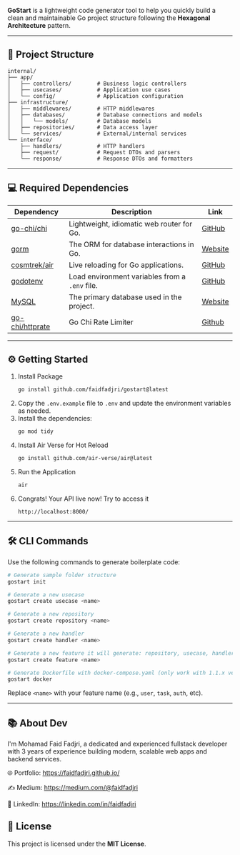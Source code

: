 
**GoStart** is a lightweight code generator tool to help you quickly build a clean and maintainable Go project structure following the **Hexagonal Architecture** pattern.

---

## 📁 Project Structure

```
internal/
├── app/
│   ├── controllers/        # Business logic controllers
│   ├── usecases/           # Application use cases
│   └── config/             # Application configuration
├── infrastructure/
│   ├── middlewares/        # HTTP middlewares
│   ├── databases/          # Database connections and models
│   │   └── models/         # Database models
│   ├── repositories/       # Data access layer
│   └── services/           # External/internal services
└── interface/
    ├── handlers/           # HTTP handlers
    ├── request/            # Request DTOs and parsers
    └── response/           # Response DTOs and formatters
```


---
## 💻 Required Dependencies
| Dependency                                                            | Description                                                 | Link                                                 |
| --------------------------------------------------------------------- | ----------------------------------------------------------- | ---------------------------------------------------- |
| [go-chi/chi](https://github.com/go-chi/chi)                               | Lightweight, idiomatic web router for Go.                   | [GitHub](https://github.com/go-chi/chi)              |
| [gorm](https://gorm.io/)                                              | The ORM for database interactions in Go.                    | [Website](https://gorm.io/)                          |
| [cosmtrek/air](https://github.com/cosmtrek/air)                                | Live reloading for Go applications.                         | [GitHub](https://github.com/cosmtrek/air)            |
| [godotenv](https://github.com/joho/godotenv)                          | Load environment variables from a `.env` file.              | [GitHub](https://github.com/joho/godotenv)           |
| [MySQL](https://www.mysql.com/)                                       | The primary database used in the project.                   | [Website](https://www.mysql.com/)                    |
| [go-chi/httprate](github.com/go-chi/httprate)              | Go Chi Rate Limiter                                         | [Github](github.com/go-chi/httprate)                 |
---

## ⚙️ Getting Started

1. Install Package
   ```bash
   go install github.com/faidfadjri/gostart@latest
   ```
2. Copy the `.env.example` file to `.env` and update the environment variables as needed.
3. Install the dependencies:
   ```bash
   go mod tidy
   ```
4. Install Air Verse for Hot Reload
   ```bash
   go install github.com/air-verse/air@latest
   ```
5. Run the Application
   ```bash
   air
   ```
6. Congrats! Your API live now! Try to access it
   ```
   http://localhost:8000/
   ```

---

## 🛠️ CLI Commands

Use the following commands to generate boilerplate code:

```bash
# Generate sample folder structure
gostart init

# Generate a new usecase
gostart create usecase <name>

# Generate a new repository
gostart create repository <name>

# Generate a new handler
gostart create handler <name>

# Generate a new feature it will generate: repository, usecase, handler
gostart create feature <name>

# Generate Dockerfile with docker-compose.yaml (only work with 1.1.x version)
gostart docker
```

Replace `<name>` with your feature name (e.g., `user`, `task`, `auth`, etc).

---

## 📚 About Dev
I'm Mohamad Faid Fadjri, a dedicated and experienced fullstack developer with 3 years of experience building modern, scalable web apps and backend services.

🌐 Portfolio: https://faidfadjri.github.io/

✍️ Medium: https://medium.com/@faidfadjri

💼 LinkedIn: https://linkedin.com/in/faidfadjri


## 📄 License

This project is licensed under the **MIT License**.
